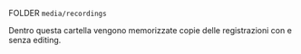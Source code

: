 FOLDER `media/recordings`

Dentro questa cartella vengono memorizzate copie delle registrazioni con e senza editing.
